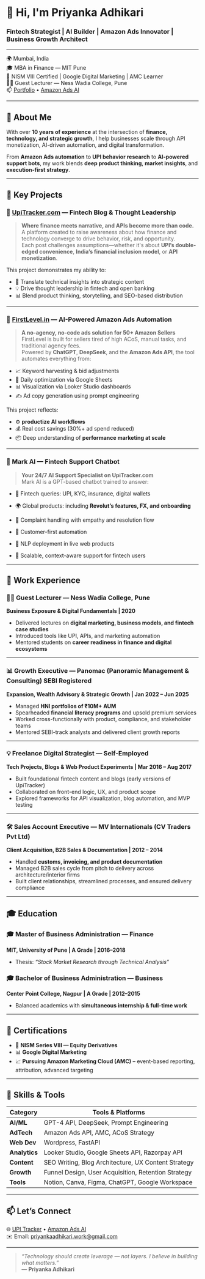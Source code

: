 
# 👋 Hi, I'm Priyanka Adhikari  
### Fintech Strategist | AI Builder | Amazon Ads Innovator | Business Growth Architect  

---

🌍 Mumbai, India  
🎓 MBA in Finance — MIT Pune  
📜 NISM VIII Certified | Google Digital Marketing | AMC Learner  
👩‍🏫 Guest Lecturer — Ness Wadia College, Pune  
📫 [Portfolio](https://upitracker.com) • [Amazon Ads AI](https://firstlevel.in)

---

## 🚀 About Me

With over **10 years of experience** at the intersection of **finance, technology, and strategic growth**, I help businesses scale through API monetization, AI-driven automation, and digital transformation.

From **Amazon Ads automation** to **UPI behavior research** to **AI-powered support bots**, my work blends **deep product thinking**, **market insights**, and **execution-first strategy**.

---

## 🔷 Key Projects

### 🔹 [UpiTracker.com](https://upitracker.com) — Fintech Blog & Thought Leadership  
> **Where finance meets narrative, and APIs become more than code.**  
A platform created to raise awareness about how finance and technology converge to drive behavior, risk, and opportunity.  
Each post challenges assumptions—whether it's about **UPI’s double-edged convenience**, **India’s financial inclusion model**, or **API monetization**.  

This project demonstrates my ability to:  
- 🧠 Translate technical insights into strategic content  
- 💡 Drive thought leadership in fintech and open banking  
- 📊 Blend product thinking, storytelling, and SEO-based distribution  


---

### 🔹 [FirstLevel.in](https://firstlevel.in) — AI-Powered Amazon Ads Automation  
> **A no-agency, no-code ads solution for 50+ Amazon Sellers**  
FirstLevel is built for sellers tired of high ACoS, manual tasks, and traditional agency fees.  
Powered by **ChatGPT**, **DeepSeek**, and the **Amazon Ads API**, the tool automates everything from:
- 📈 Keyword harvesting & bid adjustments  
- 🔁 Daily optimization via Google Sheets  
- 📊 Visualization via Looker Studio dashboards  
- ✍️ Ad copy generation using prompt engineering  

This project reflects:
- ⚙️ **productize AI workflows**  
- 💰 Real cost savings (30%+ ad spend reduced)  
- 📦 Deep understanding of **performance marketing at scale**

---

### 🤖 Mark AI — Fintech Support Chatbot  
> **Your 24/7 AI Support Specialist on UpiTracker.com**  
Mark AI is a GPT-based chatbot trained to answer:
- 💬 Fintech queries: UPI, KYC, insurance, digital wallets  
- 🌍 Global products: including **Revolut’s features, FX, and onboarding**  
- 📢 Complaint handling with empathy and resolution flow  

- 🧠 Customer-first automation  
- 🔌 NLP deployment in live web products  
- 💬 Scalable, context-aware support for fintech users

---

## 💼 Work Experience

### 👩‍🏫 Guest Lecturer — Ness Wadia College, Pune  
**Business Exposure & Digital Fundamentals | 2020**  
- Delivered lectures on **digital marketing, business models, and fintech case studies**  
- Introduced tools like UPI, APIs, and marketing automation  
- Mentored students on **career readiness in finance and digital ecosystems**

---

### 📊 Growth Executive — Panomac (Panoramic Management & Consulting) SEBI Registered 
**Expansion, Wealth Advisory & Strategic Growth | Jan 2022 – Jun 2025**  
- Managed **HNI portfolios of ₹10M+ AUM**  
- Spearheaded **financial literacy programs** and upsold premium services  
- Worked cross-functionally with product, compliance, and stakeholder teams  
- Mentored SEBI-track analysts and delivered client growth reports

---

### 💡 Freelance Digital Strategist — Self-Employed  
**Tech Projects, Blogs & Web Product Experiments | Mar 2016 – Aug 2017**  
- Built foundational fintech content and blogs (early versions of UpiTracker)  
- Collaborated on front-end logic, UX, and product scope  
- Explored frameworks for API visualization, blog automation, and MVP testing

---

### 🛠 Sales Account Executive — MV Internationals (CV Traders Pvt Ltd)  
**Client Acquisition, B2B Sales & Documentation | 2012 – 2014**  
- Handled **customs, invoicing, and product documentation**  
- Managed B2B sales cycle from pitch to delivery across architecture/interior firms  
- Built client relationships, streamlined processes, and ensured delivery compliance

---

## 🎓 Education

### 🎓 Master of Business Administration — Finance  
**MIT, University of Pune | A Grade | 2016–2018**  
- Thesis: *“Stock Market Research through Technical Analysis”*  

### 🎓 Bachelor of Business Administration — Business  
**Center Point College, Nagpur | A Grade | 2012–2015**  
- Balanced academics with **simultaneous internship & full-time work**  

---

## 📜 Certifications

- 📘 **NISM Series VIII — Equity Derivatives**  
- 📊 **Google Digital Marketing**  
- 📈 **Pursuing Amazon Marketing Cloud (AMC)** – event-based reporting, attribution, advanced targeting

---

## 🧰 Skills & Tools

| Category         | Tools & Platforms |
|------------------|------------------|
| **AI/ML**        | GPT-4 API, DeepSeek, Prompt Engineering |
| **AdTech**       | Amazon Ads API, AMC, ACoS Strategy |
| **Web Dev**      | Wordpress, FastAPI |
| **Analytics**    | Looker Studio, Google Sheets API, Razorpay API |
| **Content**      | SEO Writing, Blog Architecture, UX Content Strategy |
| **Growth**       | Funnel Design, User Acquisition, Retention Strategy |
| **Tools**        | Notion, Canva, Figma, ChatGPT, Google Workspace |

---

## 📫 Let’s Connect

🌐 [UPI Tracker](https://upitracker.com) • [Amazon Ads AI](https://firstlevel.in)  
✉️ Email: priyankaadhikari.work@gmail.com

---

> _“Technology should create leverage — not layers. I believe in building what matters.”_  
— **Priyanka Adhikari**


